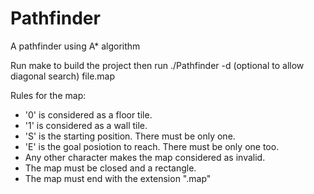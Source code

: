 # Pathfinder
A pathfinder using A* algorithm

Run make to build the project then run ./Pathfinder -d (optional to allow diagonal search) file.map

Rules for the map:
- '0' is considered as a floor tile.
- '1' is considered as a wall tile.
- 'S' is the starting position. There must be only one.
- 'E' is the goal posiotion to reach. There must be only one too.
- Any other character makes the map considered as invalid.
- The map must be closed and a rectangle.
- The map must end with the extension ".map"
